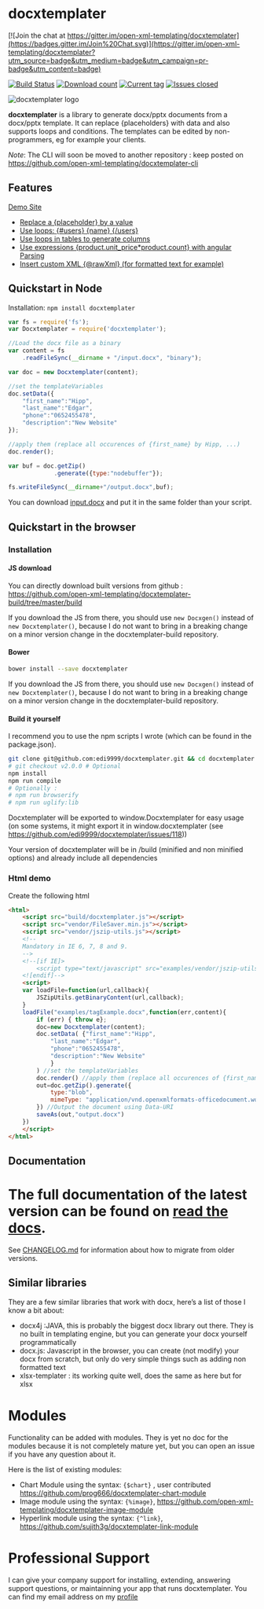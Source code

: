 docxtemplater
=============

[![Join the chat at https://gitter.im/open-xml-templating/docxtemplater](https://badges.gitter.im/Join%20Chat.svg)](https://gitter.im/open-xml-templating/docxtemplater?utm_source=badge&utm_medium=badge&utm_campaign=pr-badge&utm_content=badge)

[![Build Status](https://travis-ci.org/open-xml-templating/docxtemplater.svg?branch=master&style=flat)](https://travis-ci.org/open-xml-templating/docxtemplater) [![Download count](https://img.shields.io/npm/dm/docxtemplater.svg?style=flat)](https://www.npmjs.org/package/docxtemplater) [![Current tag](https://img.shields.io/npm/v/docxtemplater.svg?style=flat)](https://www.npmjs.org/package/docxtemplater) [![Issues closed](https://issuestats.com/github/open-xml-templating/docxtemplater/badge/issue?style=flat)](https://issuestats.com/github/open-xml-templating/docxtemplater)

![docxtemplater logo](https://raw.githubusercontent.com/open-xml-templating/docxtemplater/master/logo_small.png)

**docxtemplater** is a library to generate docx/pptx documents from a docx/pptx template. It can replace {placeholders} with data and also supports loops and conditions. The templates can be edited by non-programmers, eg for example your clients.

*Note*: The CLI will soon be moved to another repository : keep posted on https://github.com/open-xml-templating/docxtemplater-cli

Features
--------

[Demo Site](http://javascript-ninja.fr/docxtemplater/v1/examples/demo.html)

-	<a href="http://javascript-ninja.fr/docxtemplater/v1/examples/demo.html#variables">Replace a {placeholder} by a value</a>
-	<a href="http://javascript-ninja.fr/docxtemplater/v1/examples/demo.html#loops">Use loops: {#users} {name} {/users} </a>
-	<a href="http://javascript-ninja.fr/docxtemplater/v1/examples/demo.html#tables">Use loops in tables to generate columns</a>
-	<a href="http://javascript-ninja.fr/docxtemplater/v1/examples/demo.html#parsing">Use expressions {product.unit_price*product.count} with angular Parsing</a>
-	<a href="http://javascript-ninja.fr/docxtemplater/v1/examples/demo.html#rawxml">Insert custom XML {@rawXml} (for formatted text for example)</a>

Quickstart in Node
------------------

Installation: `npm install docxtemplater`

```javascript
var fs = require('fs');
var Docxtemplater = require('docxtemplater');

//Load the docx file as a binary
var content = fs
    .readFileSync(__dirname + "/input.docx", "binary");

var doc = new Docxtemplater(content);

//set the templateVariables
doc.setData({
    "first_name":"Hipp",
    "last_name":"Edgar",
    "phone":"0652455478",
    "description":"New Website"
});

//apply them (replace all occurences of {first_name} by Hipp, ...)
doc.render();

var buf = doc.getZip()
             .generate({type:"nodebuffer"});

fs.writeFileSync(__dirname+"/output.docx",buf);
```

You can download [input.docx](https://github.com/open-xml-templating/docxtemplater/raw/master/examples/tagExample.docx) and put it in the same folder than your script.

Quickstart in the browser
-------------------------

### Installation

#### JS download

You can directly download built versions from github : https://github.com/open-xml-templating/docxtemplater-build/tree/master/build

If you download the JS from there, you should use `new Docxgen()` instead of `new Docxtemplater()`, because I do not want to bring in a breaking change on a minor version change in the docxtemplater-build repository.

#### Bower

```bash
bower install --save docxtemplater
```

If you download the JS from there, you should use `new Docxgen()` instead of `new Docxtemplater()`, because I do not want to bring in a breaking change on a minor version change in the docxtemplater-build repository.

#### Build it yourself

I recommend you to use the npm scripts I wrote (which can be found in the package.json).

```bash
git clone git@github.com:edi9999/docxtemplater.git && cd docxtemplater
# git checkout v2.0.0 # Optional
npm install
npm run compile
# Optionally :
# npm run browserify
# npm run uglify:lib
```

Docxtemplater will be exported to window.Docxtemplater for easy usage (on some systems, it might export it in window.docxtemplater (see https://github.com/edi9999/docxtemplater/issues/118)\)

Your version of docxtemplater will be in /build (minified and non minified options) and already include all dependencies

### Html demo

Create the following html

```html
<html>
    <script src="build/docxtemplater.js"></script>
    <script src="vendor/FileSaver.min.js"></script>
    <script src="vendor/jszip-utils.js"></script>
    <!--
    Mandatory in IE 6, 7, 8 and 9.
    -->
    <!--[if IE]>
        <script type="text/javascript" src="examples/vendor/jszip-utils-ie.js"></script>
    <![endif]-->
    <script>
    var loadFile=function(url,callback){
        JSZipUtils.getBinaryContent(url,callback);
    }
    loadFile("examples/tagExample.docx",function(err,content){
        if (err) { throw e};
        doc=new Docxtemplater(content);
        doc.setData( {"first_name":"Hipp",
            "last_name":"Edgar",
            "phone":"0652455478",
            "description":"New Website"
            }
        ) //set the templateVariables
        doc.render() //apply them (replace all occurences of {first_name} by Hipp, ...)
        out=doc.getZip().generate({
            type:"blob",
            mimeType: "application/vnd.openxmlformats-officedocument.wordprocessingml.document",
        }) //Output the document using Data-URI
        saveAs(out,"output.docx")
    })
    </script>
</html>
```

Documentation
-------------

The full documentation of the latest version can be found on [read the docs](http://docxtemplater.readthedocs.io/en/latest/).
=============================================================================================================================

See [CHANGELOG.md](CHANGELOG.md) for information about how to migrate from older versions.

Similar libraries
-----------------

They are a few similar libraries that work with docx, here’s a list of those I know a bit about:

-	docx4j :JAVA, this is probably the biggest docx library out there. They is no built in templating engine, but you can generate your docx yourself programmatically
-	docx.js: Javascript in the browser, you can create (not modify) your docx from scratch, but only do very simple things such as adding non formatted text
-	xlsx-templater : its working quite well, does the same as here but for xlsx

Modules
=======

Functionality can be added with modules. They is yet no doc for the modules because it is not completely mature yet, but you can open an issue if you have any question about it.

Here is the list of existing modules:

-	Chart Module using the syntax: `{$chart}` , user contributed https://github.com/prog666/docxtemplater-chart-module
-	Image module using the syntax: `{%image}`, https://github.com/open-xml-templating/docxtemplater-image-module
-	Hyperlink module using the syntax: `{^link}`, https://github.com/sujith3g/docxtemplater-link-module

Professional Support
====================

I can give your company support for installing, extending, answering support questions, or maintainning your app that runs docxtemplater. You can find my email address on my [profile](https://github.com/edi9999)
